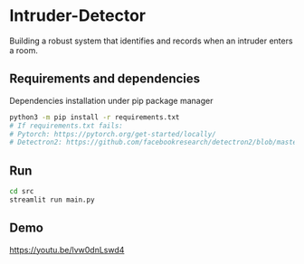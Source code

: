 # Intruder-Detector

Building a robust system that identifies and records when an intruder enters a room.

## Requirements and dependencies

Dependencies installation under pip package manager

```bash
python3 -m pip install -r requirements.txt
# If requirements.txt fails:
# Pytorch: https://pytorch.org/get-started/locally/
# Detectron2: https://github.com/facebookresearch/detectron2/blob/master/INSTALL.md
```

## Run

```bash
cd src
streamlit run main.py
```

## Demo

https://youtu.be/lvw0dnLswd4
